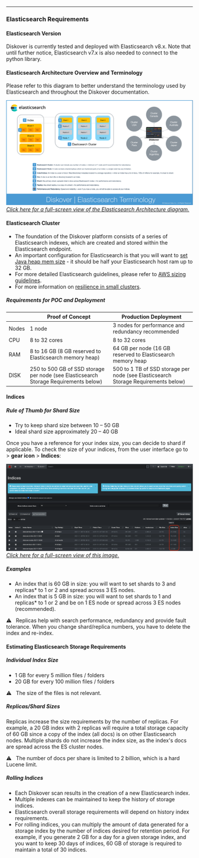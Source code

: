___
### Elasticsearch Requirements

#### Elasticsearch Version

Diskover is currently tested and deployed with Elasticsearch v8.x. Note that until further notice, Elasticsearch v7.x is also needed to connect to the python library.

#### Elasticsearch Architecture Overview and Terminology

Please refer to this diagram to better understand the terminology used by Elasticsearch and throughout the Diskover documentation.

![Image: Diskover Architecture Overview](images/diagram_diskover_elasticsearch_architecture.png)
_[Click here for a full-screen view of the Elasticsearch Architecture diagram.](images/diagram_diskover_elasticsearch_architecture.png)_

#### Elasticsearch Cluster

- The foundation of the Diskover platform consists of a series of Elasticsearch indexes, which are created and stored within the Elasticsearch endpoint. 
- An important configuration for Elasticsearch is that you will want to [set Java heap mem size](https://www.elastic.co/guide/en/elasticsearch/reference/7.16/advanced-configuration.html#set-jvm-heap-size) - it should be half your Elasticsearch host ram up to 32 GB.
- For more detailed Elasticsearch guidelines, please refer to [AWS sizing guidelines](https://docs.aws.amazon.com/opensearch-service/latest/developerguide/sizing-domains.html).
- For more information on [resilience in small clusters](https://www.elastic.co/guide/en/elasticsearch/reference/current/high-availability-cluster-small-clusters.html).

##### Requirements for POC and Deployment

| | Proof of Concept | Production Deployment |
| --- | --- | --- |
| Nodes | 1 node | 3 nodes for performance and redundancy recommended |
| CPU | 8 to 32 cores | 8 to 32 cores |
| RAM | 8 to 16 GB (8 GB reserved to Elasticsearch memory heap) | 64 GB per node (16 GB reserved to Elasticsearch memory heap |
| DISK | 250 to 500 GB of SSD storage per node (see Elasticsearch Storage Requirements below) | 500 to 1 TB of SSD storage per node (see Elasticsearch Storage Requirements below) |

#### Indices

##### Rule of Thumb for Shard Size

- Try to keep shard size between 10 – 50 GB
- Ideal shard size approximately 20 – 40 GB

Once you have a reference for your index size, you can decide to shard if applicable. To check the size of your indices, from the user interface go to > **gear icon** > **Indices**:

![Image: Index Sizing](images/image_indices_index_size.png)
_[Click here for a full-screen view of this image.](images/image_indices_index_size.png)_

##### Examples

- An index that is 60 GB in size: you will want to set shards to 3 and replicas* to 1 or 2 and spread across 3 ES nodes.
- An index that is 5 GB in size: you will want to set shards to 1 and replicas* to 1 or 2 and be on 1 ES node or spread across 3 ES nodes (recommended).

⚠️ &nbsp; Replicas help with search performance, redundancy and provide fault tolerance. When you change shard/replica numbers, you have to delete the index and re-index.

#### Estimating Elasticsearch Storage Requirements

##### Individual Index Size

- 1 GB for every 5 million files / folders
- 20 GB for every 100 million files / folders

⚠️ &nbsp; The size of the files is not relevant.

##### Replicas/Shard Sizes

Replicas increase the size requirements by the number of replicas. For example, a 20 GB index with 2 replicas will require a total storage capacity of 60 GB since a copy of the index (all docs) is on other Elasticsearch nodes. Multiple shards do not increase the index size, as the index's docs are spread across the ES cluster nodes.

⚠️ &nbsp; The number of docs per share is limited to 2 billion, which is a hard Lucene limit.

##### Rolling Indices

- Each Diskover scan results in the creation of a new Elasticsearch index.
- Multiple indexes can be maintained to keep the history of storage indices.
- Elasticsearch overall storage requirements will depend on history index requirements.
- For rolling indices, you can multiply the amount of data generated for a storage index by the number of indices desired for retention period. For example, if you generate 2 GB for a day for a given storage index, and you want to keep 30 days of indices, 60 GB of storage is required to maintain a total of 30 indices.
